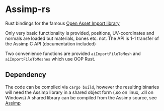 # Assimp-rs
Rust bindings for the famous [Open Asset Import library](https://www.assimp.org/)

Only very basic functionality is provided, positions, UV-coordinates and normals are loaded but materials, bones etc. not.
The API is 1-1 transfer of the Assimp C API (documentation included)

Two convenience functions are provided `aiImportFileToMesh` and `aiImportFileToMeshes` which use OOP Rust.

## Dependency
The code can be compiled via `cargo build`, however the resulting binaries will need the Assimp library in a shared object form (.so on linux, .dll on Windows)
A shared library can be compiled from the Assimp source, see [Assimp](https://www.assimp.org/)
